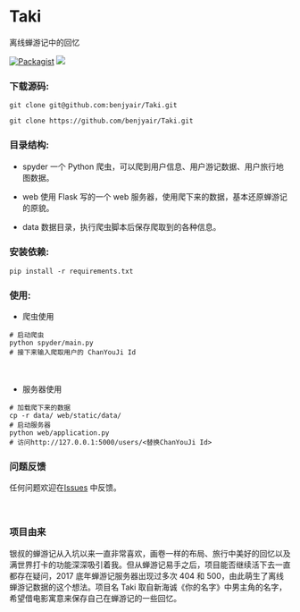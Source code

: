
# Taki
离线蝉游记中的回忆 

[![Packagist](https://img.shields.io/hexpm/l/plug.svg)](https://github.com/benjyair/Taki/blob/master/LICENSE)
[![](https://img.shields.io/badge/language-Python-green.svg)](https://github.com/benjyair/Taki)

### 下载源码:

```shell
git clone git@github.com:benjyair/Taki.git

git clone https://github.com/benjyair/Taki.git
```

### 目录结构:

* spyder 
一个 Python 爬虫，可以爬到用户信息、用户游记数据、用户旅行地图数据。

* web 
使用 Flask 写的一个 web 服务器，使用爬下来的数据，基本还原蝉游记的原貌。
* data 
数据目录，执行爬虫脚本后保存爬取到的各种信息。

### 安装依赖:
```shell
pip install -r requirements.txt
```

### 使用:

* 爬虫使用
```shell
# 启动爬虫
python spyder/main.py
# 接下来输入爬取用户的 ChanYouJi Id
```
　　

* 服务器使用
```shell
# 加载爬下来的数据
cp -r data/ web/static/data/
# 启动服务器
python web/application.py
# 访问http://127.0.0.1:5000/users/<替换ChanYouJi Id> 
```

### 问题反馈
任何问题欢迎在[Issues](https://github.com/benjyair/Taki/issues) 中反馈。

　　
### 项目由来
银叔的蝉游记从入坑以来一直非常喜欢，画卷一样的布局、旅行中美好的回忆以及满世界打卡的功能深深吸引着我。但从蝉游记易手之后，项目能否继续活下去一直都存在疑问，2017 底年蝉游记服务器出现过多次 404 和 500，由此萌生了离线蝉游记数据的这个想法。项目名 Taki 取自新海诚《你的名字》中男主角的名字，希望借电影寓意来保存自己在蝉游记的一些回忆。
